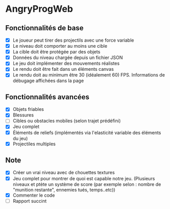 # AngryProgWeb

## Fonctionnalités de base

- [X] Le joueur peut tirer des projectils avec une force variable
- [X] Le niveau doit comporter au moins une cible
- [X] La cible doit être protégée par des objets
- [X] Données du niveau chargée depuis un fichier JSON
- [X] Le jeu doit implémenter des mouvements réalistes
- [X] Le rendu doit être fait dans un éléments canvas
- [X] Le rendu doit au minimum être 30 (idéalement 60) FPS. Informations de débugage affichées dans la page

## Fonctionnalités avancées
- [X] Objets friables
- [X] Blessures
- [ ] Cibles ou obstacles mobiles (selon trajet prédéfini)
- [X] Jeu complet
- [X] Éléments de reliefs (implémentés via l'elasticité variable des éléments du jeu)
- [X] Projectiles multiples

## Note
- [X] Créer un vrai niveau avec de chouettes textures
- [X] Jeu complet pour montrer de quoi est capable notre jeu. (Plusieurs niveaux et ptète un système de score (par exemple selon : nombre de "munition restante", ennemies tués, temps..etc))
- [X] Commenter le code
- [ ] Rapport succint
